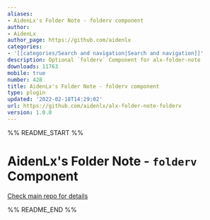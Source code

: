 ```yaml
---
aliases:
- AidenLx's Folder Note - folderv component
author:
- AidenLx
author_page: https://github.com/aidenlx
categories:
- '[[categories/Search and navigation|Search and navigation]]'
description: Optional `folderv` Component for alx-folder-note
downloads: 11763
mobile: true
number: 428
title: AidenLx's Folder Note - folderv component
type: plugin
updated: '2022-02-18T14:29:02'
url: https://github.com/aidenlx/alx-folder-note-folderv
version: 1.0.0
---
```


%% README_START %%

# AidenLx's Folder Note - `folderv` Component

[Check main repo for details](https://github.com/aidenlx/alx-folder-note)


%% README_END %%